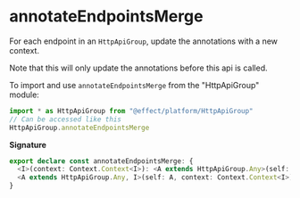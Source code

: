 # annotateEndpointsMerge

For each endpoint in an `HttpApiGroup`, update the annotations with a new
context.

Note that this will only update the annotations before this api is called.

To import and use `annotateEndpointsMerge` from the "HttpApiGroup" module:

```ts
import * as HttpApiGroup from "@effect/platform/HttpApiGroup"
// Can be accessed like this
HttpApiGroup.annotateEndpointsMerge
```

**Signature**

```ts
export declare const annotateEndpointsMerge: {
  <I>(context: Context.Context<I>): <A extends HttpApiGroup.Any>(self: A) => A
  <A extends HttpApiGroup.Any, I>(self: A, context: Context.Context<I>): A
}
```
